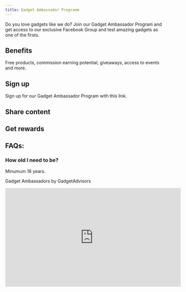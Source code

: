 ```yaml
---
title: Gadget Ambassador Programm
---
```


Do you love gadgets like we do? Join our Gadget Ambassador Program and get access to our exclusive Facebook Group and test amazing gadgets as one of the firsts.

## Benefits

Free products, commission earning potential, giveaways, access to events and more.

## Sign up

Sign up for our Gadget Ambassador Program with this link.

## Share content

## Get rewards

## FAQs:

### How old I need to be?

Minumum 18 years.



Gadget Ambassadors by GadgetAdvisors

<iframe src="https://www.facebook.com/plugins/video.php?height=314&href=https%3A%2F%2Fwww.facebook.com%2Fgadgetadviserscom%2Fvideos%2F238232828269256%2F&show_text=false&width=560&t=0" width="560" height="314" style="border:none;overflow:hidden" scrolling="no" frameborder="0" allowfullscreen="true" allow="autoplay; clipboard-write; encrypted-media; picture-in-picture; web-share" allowFullScreen="true"></iframe>